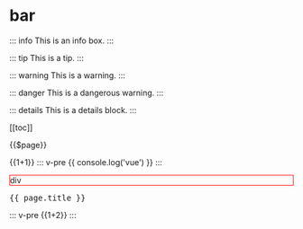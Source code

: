 # bar

::: info
This is an info box.
:::

::: tip
This is a tip.
:::

::: warning
This is a warning.
:::

::: danger
This is a dangerous warning.
:::

::: details
This is a details block.
:::

[[toc]]

{{$page}}

{{1+1}}
::: v-pre
{{ console.log('vue') }}
:::

<div style="border:1px solid red;">div</div>

<script setup>
import { useData } from 'vitepress';
import VTitle from '../components/title/index.vue';
const { page } = useData()
</script>

<pre>{{ page.title }}</pre>

<VTitle/>
<vTitle/>
<v-Title/>
<v-title/>

::: v-pre
{{1+2}}
:::
